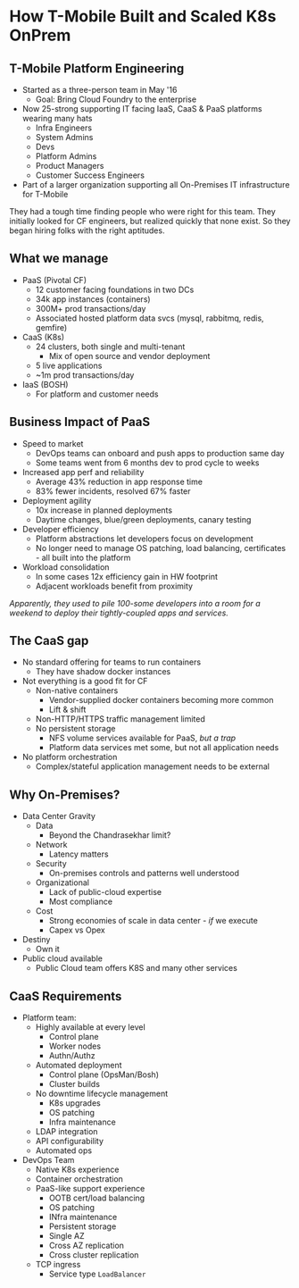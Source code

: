 # How T-Mobile Built and Scaled K8s OnPrem

## T-Mobile Platform Engineering
- Started as a three-person team in May '16
    - Goal: Bring Cloud Foundry to the enterprise
- Now 25-strong supporting IT facing IaaS, CaaS & PaaS platforms wearing many hats
    - Infra Engineers
    - System Admins
    - Devs
    - Platform Admins
    - Product Managers
    - Customer Success Engineers
- Part of a larger organization supporting all On-Premises IT infrastructure for T-Mobile

They had a tough time finding people who were right for this team. They initially looked for CF engineers, but realized quickly that none exist. So they began hiring folks with the right aptitudes. 

## What we manage

- PaaS (Pivotal CF)
    - 12 customer facing foundations in two DCs
    - 34k app instances (containers)
    - 300M+ prod transactions/day
    - Associated hosted platform data svcs (mysql, rabbitmq, redis, gemfire)
- CaaS (K8s)
    - 24 clusters, both single and multi-tenant
        - Mix of open source and vendor deployment
    - 5 live applications
    - ~1m prod transactions/day
- IaaS (BOSH)
    - For platform and customer needs

## Business Impact of PaaS
- Speed to market
    - DevOps teams can onboard and push apps to production same day
    - Some teams went from 6 months dev to prod cycle to weeks
- Increased app perf and reliability
    - Average 43% reduction in app response time
    - 83% fewer incidents, resolved 67% faster
- Deployment agility
    - 10x increase in planned deployments
    - Daytime changes, blue/green deployments, canary testing
- Developer efficiency
    - Platform abstractions let developers focus on development
    - No longer need to manage OS patching, load balancing, certificates - all built into the platform
- Workload consolidation
    - In some cases 12x efficiency gain in HW footprint
    - Adjacent workloads benefit from proximity

*Apparently, they used to pile 100-some developers into a room for a weekend to deploy their tightly-coupled apps and services.*

## The CaaS gap

- No standard offering for teams to run containers
    - They have shadow docker instances 
- Not everything is a good fit for CF
    - Non-native containers
        - Vendor-supplied docker containers becoming more common
        - Lift & shift
    - Non-HTTP/HTTPS traffic management limited
    - No persistent storage
        - NFS volume services available for PaaS, *but a trap*
        - Platform data services met some, but not all application needs
- No platform orchestration
    - Complex/stateful application management needs to be external

## Why On-Premises?
- Data Center Gravity
    - Data
        - Beyond the Chandrasekhar limit? 
    - Network
        - Latency matters
    - Security
        - On-premises controls and patterns well understood
    - Organizational
        - Lack of public-cloud expertise
        - Most compliance
    - Cost
        - Strong economies of scale in data center - *if* we execute
        - Capex vs Opex
- Destiny
    - Own it
- Public cloud available
    - Public Cloud team offers K8S and many other services

## CaaS Requirements

- Platform team:
    - Highly available at every level
        - Control plane
        - Worker nodes
        - Authn/Authz
    - Automated deployment
        - Control plane (OpsMan/Bosh)
        - Cluster builds
    - No downtime lifecycle management
        - K8s upgrades
        - OS patching
        - Infra maintenance
    - LDAP integration
    - API configurability
    - Automated ops
- DevOps Team
    - Native K8s experience
    - Container orchestration
    - PaaS-like support experience
        - OOTB cert/load balancing
        - OS patching
        - INfra maintenance
        - Persistent storage
        - Single AZ
        - Cross AZ replication
        - Cross cluster replication
    - TCP ingress
        - Service type `LoadBalancer`

 